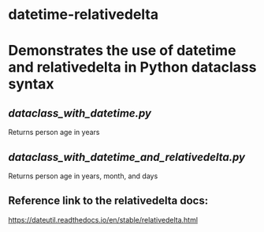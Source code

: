 # datetime-relativedelta

# Demonstrates the use of datetime and relativedelta in Python dataclass syntax 

## **_dataclass_with_datetime.py_**

Returns person age in years

## **_dataclass_with_datetime_and_relativedelta.py_**

Returns person age in years, month, and days 

## Reference link to the relativedelta docs:

<https://dateutil.readthedocs.io/en/stable/relativedelta.html>
